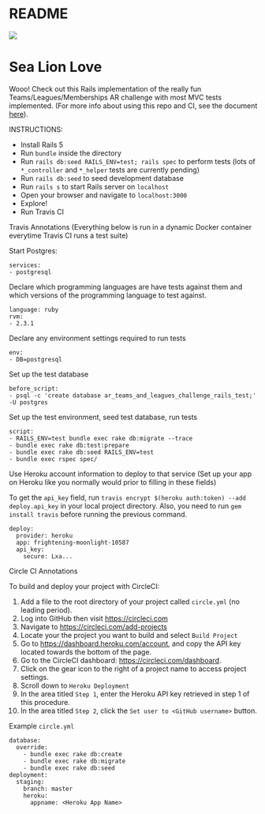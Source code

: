 # README
<img src="https://api.travis-ci.org/pongo-pygmaeus/ar-teams-and-leagues-challenge-rails.svg?branch=master"></img>

<h1> Sea Lion Love </h1>

Wooo! Check out this Rails implementation of the really fun Teams/Leagues/Memberships AR challenge with most MVC tests implemented. (For more info about using this repo and CI, see the document [here](./resources/ci_with_travis.pdf)).

INSTRUCTIONS:

* Install Rails 5
* Run `bundle` inside the directory
* Run `rails db:seed RAILS_ENV=test; rails spec` to perform tests (lots of `*_controller` and `*_helper` tests are currently pending)
* Run `rails db:seed` to seed development database
* Run `rails s` to start Rails server on `localhost`
* Open your browser and navigate to `localhost:3000`
* Explore!
* Run Travis CI

Travis Annotations (Everything below is run in a dynamic Docker
container everytime Travis CI runs a test suite)

Start Postgres:
```
services:
- postgresql
```
Declare which programming languages are have tests against them
and which versions of the programming language to test against.
```
language: ruby
rvm:
- 2.3.1
```

Declare any environment settings required to run tests
```
env:
- DB=postgresql
```

Set up the test database
```
before_script:
- psql -c 'create database ar_teams_and_leagues_challenge_rails_test;' -U postgres
```

Set up the test environment, seed test database, run tests
```
script:
- RAILS_ENV=test bundle exec rake db:migrate --trace
- bundle exec rake db:test:prepare
- bundle exec rake db:seed RAILS_ENV=test
- bundle exec rspec spec/
```

Use Heroku account information to deploy to that service
(Set up your app on Heroku like you normally would prior
to filling in these fields)

To get the `api_key` field, run `travis encrypt $(heroku auth:token) --add deploy.api_key` in your local project directory. Also, you need to
run `gem install travis` before running the previous command.
```
deploy:
  provider: heroku
  app: frightening-moonlight-10587
  api_key:
    secure: Lxa...
```

Circle CI Annotations

To build and deploy your project with CircleCI:

1. Add a file to the root directory of your project called `circle.yml` (no leading period).
2. Log into GitHub then visit https://circleci.com
3. Navigate to https://circleci.com/add-projects
4. Locate your the project you want to build and select `Build Project`
5. Go to https://dashboard.heroku.com/account, and copy the API key located towards the bottom of the page.
6. Go to the CircleCI dashboard: https://circleci.com/dashboard.
7. Click on the gear icon to the right of a project name to access project settings.
8. Scroll down to `Heroku Deployment`
9. In the area titled `Step 1`, enter the Heroku API key retrieved in step 1 of this procedure.
10. In the area titled `Step 2`, click the `Set user to <GitHub username>` button.

Example `circle.yml`

```
database:
  override:
    - bundle exec rake db:create
    - bundle exec rake db:migrate
    - bundle exec rake db:seed
deployment:
  staging:
    branch: master
    heroku:
      appname: <Heroku App Name>
```

